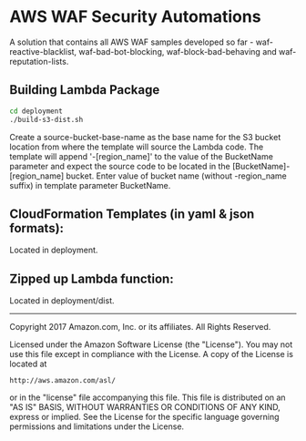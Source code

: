 # AWS WAF Security Automations
A solution that contains all AWS WAF samples developed so far - waf-reactive-blacklist, waf-bad-bot-blocking, waf-block-bad-behaving and waf-reputation-lists.

## Building Lambda Package
```bash
cd deployment
./build-s3-dist.sh 
```
Create a source-bucket-base-name  as the base name for the S3 bucket location from where the template will source the Lambda code. 
The template will append '-[region_name]' to the value of the BucketName parameter and expect the source code to be located in the [BucketName]-[region_name] bucket.
Enter value of bucket name (without -region_name suffix) in template parameter BucketName.

## CloudFormation Templates (in yaml & json formats):
Located in deployment. 

## Zipped up Lambda function:
Located in deployment/dist.

***

Copyright 2017 Amazon.com, Inc. or its affiliates. All Rights Reserved.

Licensed under the Amazon Software License (the "License"). You may not use this file except in compliance with the License. A copy of the License is located at

    http://aws.amazon.com/asl/

or in the "license" file accompanying this file. This file is distributed on an "AS IS" BASIS, WITHOUT WARRANTIES OR CONDITIONS OF ANY KIND, express or implied. See the License for the specific language governing permissions and limitations under the License.
